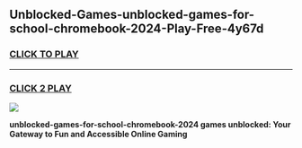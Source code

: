 
## Unblocked-Games-unblocked-games-for-school-chromebook-2024-Play-Free-4y67d
<h3>
<a href="https://premium76.site?title=unblocked-games-for-school-chromebook-2024&ref=24M">CLICK TO PLAY</a></h3>
<hr>

<h3>
<a href="https://premium76.site?title=unblocked-games-for-school-chromebook-2024&ref=24M">CLICK 2 PLAY</a>
  
</h3>

<a href="https://premium76.site?title=unblocked-games-for-school-chromebook-2024&ref=24M"><img src="https://clearcache.store/games.png"></a>


**unblocked-games-for-school-chromebook-2024 games unblocked: Your Gateway to Fun and Accessible Online Gaming**
